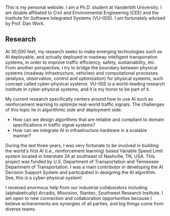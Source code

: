 This is my personal website. I am a Ph.D. student at Vanderbilt University. I am double affiliated to Civil and Environmental Engineering (CEE) and the Institute for Software Integrated Systems (VU-ISIS). I am fortunately advised by Prof. Dan Work. 

## Research

At 30,000 feet, my research seeks to make emerging technologies such as AI deployable, and actually deployed in roadway intelligent transporation systems, in order to improve traffic efficiency, safety, sustainability, etc. From another perspective, I try to bridge the boundary between physical systems (roadway infrastructure, vehicles) and computational processes (analysis, observation, control and optimization) for physical systems, such concept called cyber-physical systems. VU-ISIS is a world-leading research institute in cyber-physical systems, and it is my honor to be part of it.

My current research specifically centers around how to use AI such as reinforcement learning to optimize real-world traffic signals. The challenges of this topic lie in algorithmic side and deployment side: 
- How can we design algorithms that are reliable and compliant to domain specifications in traffic signal systems?
- How can we integrate AI in infrastructure hardware in a scalable manner?

During the last three years, I was very fortunate to be involved in building the world's first AI (i.e., reinforcement learning) based Variable Speed Limit system located in Interstate 24 at southeast of Nashville, TN, USA. This project was funded by U.S. Department of Transportation and Tennessee Department of Transportation. I was a main contributor in developing the AI Decision Support System and participated in designing the AI algorithm. See, this is a cyber-physical system!

I received enormous help from our industrial collaborators including (alphabetically) Arcadis, Miovision, Stantec, Southwest Research Institute. I am open to new connection and collaboration opportunities because I believe achievements are synergies of all parties, and big things come from diverse teams.
